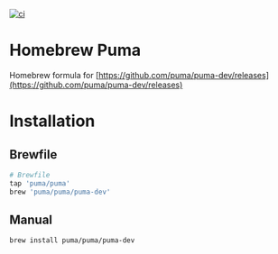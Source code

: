 [![ci](https://github.com/puma/homebrew-puma/actions/workflows/ci.yml/badge.svg)](https://github.com/puma/homebrew-puma/actions/workflows/ci.yml)

# Homebrew Puma

Homebrew formula for [https://github.com/puma/puma-dev/releases](https://github.com/puma/puma-dev/releases)

# Installation

## Brewfile
```ruby
# Brewfile
tap 'puma/puma'
brew 'puma/puma/puma-dev'
```

## Manual
```shell
brew install puma/puma/puma-dev
```

